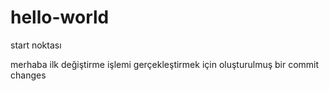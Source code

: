 # hello-world
start noktası

merhaba ilk değiştirme işlemi gerçekleştirmek için oluşturulmuş bir 
commit changes
